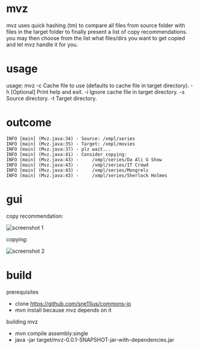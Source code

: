 mvz
===

mvz uses quick hashing (tm) to compare all files from source folder with files in the target
folder to finally present a list of copy recommendations. you may then choose from the list
what files/dirs you want to get copied and let mvz handle it for you.

usage
=====
usage: mvz
 -c <arg>   Cache file to use (defaults to cache file in target
            directory).
 -h         [Optional] Print help and exit.
 -i         Ignore cache file in target directory.
 -s <arg>   Source directory.
 -t <arg>   Target directory.

outcome
=======
    INFO [main] (Mvz.java:34) - Source: /xmpl/series
    INFO [main] (Mvz.java:35) - Target: /xmpl/movies
    INFO [main] (Mvz.java:37) - plz wait...
    INFO [main] (Mvz.java:41) - Consider copying:
    INFO [main] (Mvz.java:43) - 	/xmpl/series/Da Ali G Show
    INFO [main] (Mvz.java:43) - 	/xmpl/series/IT Crowd
    INFO [main] (Mvz.java:43) - 	/xmpl/series/Mongrels
    INFO [main] (Mvz.java:43) - 	/xmpl/series/Sherlock Holmes

gui
===
copy recommendation:

![screenshot 1](https://raw.github.com/sne11ius/mvz/master/screenshot01.png)

copying:

![screenshot 2](https://raw.github.com/sne11ius/mvz/master/screenshot02.png)

build
=====
prerequisites
 - clone https://github.com/sne11ius/commons-io
 - mvn install because mvz depends on it

building mvz
 - mvn compile assembly:single
 - java -jar target/mvz-0.0.1-SNAPSHOT-jar-with-dependencies.jar

